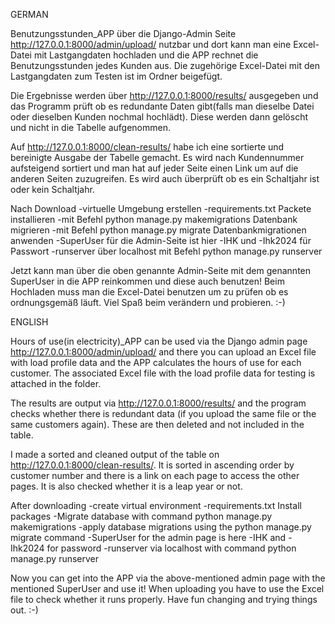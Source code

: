 GERMAN

Benutzungsstunden_APP über die Django-Admin Seite http://127.0.0.1:8000/admin/upload/ nutzbar und dort kann man eine Excel-Datei mit Lastgangdaten hochladen und die APP rechnet die Benutzungsstunden jedes Kunden aus. Die zugehörige Excel-Datei mit den Lastgangdaten zum Testen ist im Ordner beigefügt.

Die Ergebnisse werden über http://127.0.0.1:8000/results/ ausgegeben und das Programm prüft ob es redundante Daten gibt(falls man dieselbe Datei oder dieselben Kunden nochmal hochlädt). Diese werden dann gelöscht und nicht in die Tabelle aufgenommen. 

Auf http://127.0.0.1:8000/clean-results/ habe ich eine sortierte und bereinigte Ausgabe der Tabelle gemacht.
Es wird nach Kundennummer aufsteigend sortiert und man hat auf jeder Seite einen Link um auf die anderen Seiten zuzugreifen. Es wird auch überprüft ob es ein Schaltjahr ist oder kein Schaltjahr.

Nach Download
-virtuelle Umgebung erstellen
-requirements.txt Packete installieren
-mit Befehl python manage.py makemigrations Datenbank migrieren
-mit Befehl python manage.py migrate Datenbankmigrationen anwenden
-SuperUser für die Admin-Seite ist hier 	-IHK und -Ihk2024 für Passwort
-runserver über localhost mit Befehl python manage.py runserver

Jetzt kann man über die oben genannte Admin-Seite mit dem genannten SuperUser in die APP reinkommen und diese auch benutzen! Beim Hochladen muss man die Excel-Datei benutzen um zu prüfen ob es ordnungsgemäß läuft. Viel Spaß beim verändern und probieren. :-)





ENGLISH

Hours of use(in electricity)_APP can be used via the Django admin page http://127.0.0.1:8000/admin/upload/ and there you can upload an Excel file with load profile data and the APP calculates the hours of use for each customer. The associated Excel file with the load profile data for testing is attached in the folder.

The results are output via http://127.0.0.1:8000/results/ and the program checks whether there is redundant data (if you upload the same file or the same customers again). These are then deleted and not included in the table.

I made a sorted and cleaned output of the table on http://127.0.0.1:8000/clean-results/.
It is sorted in ascending order by customer number and there is a link on each page to access the other pages. It is also checked whether it is a leap year or not.

After downloading
-create virtual environment
-requirements.txt Install packages
-Migrate database with command python manage.py makemigrations
-apply database migrations using the python manage.py migrate command
-SuperUser for the admin page is here -IHK and -Ihk2024 for password
-runserver via localhost with command python manage.py runserver

Now you can get into the APP via the above-mentioned admin page with the mentioned SuperUser and use it! When uploading you have to use the Excel file to check whether it runs properly. Have fun changing and trying things out. :-)
